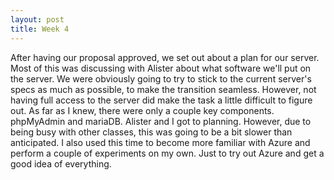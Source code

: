 ```yaml
---
layout: post
title: Week 4
---
```

After having our proposal approved, we set out about a plan for our server. Most of this was discussing with Alister about what software we'll put on the server. We were obviously going to try to stick to the current server's specs as much as possible, to make the transition seamless. However, not having full access to the server did make the task a little difficult to figure out. As far as I knew, there were only a couple key components. phpMyAdmin and mariaDB. Alister and I got to planning. However, due to being busy with other classes, this was going to be a bit slower than anticipated. I also used this time to become more familiar with Azure and perform a couple of experiments on my own. Just to try out Azure and get a good idea of everything. 
